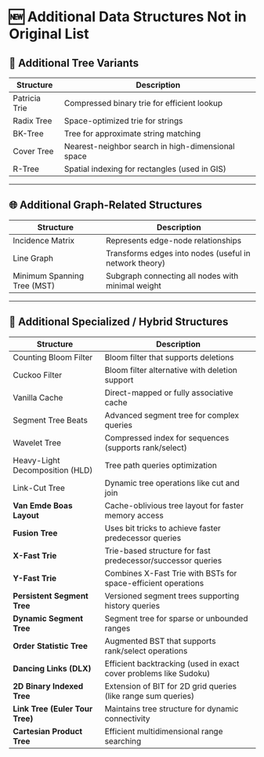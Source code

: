 # 🆕 Additional Data Structures Not in Original List

## 🌳 Additional Tree Variants

| Structure         | Description                                               |
|------------------|-----------------------------------------------------------|
| Patricia Trie     | Compressed binary trie for efficient lookup              |
| Radix Tree        | Space-optimized trie for strings                         |
| BK-Tree           | Tree for approximate string matching                     |
| Cover Tree        | Nearest-neighbor search in high-dimensional space        |
| R-Tree            | Spatial indexing for rectangles (used in GIS)            |

---

## 🌐 Additional Graph-Related Structures

| Structure           | Description                                             |
|---------------------|---------------------------------------------------------|
| Incidence Matrix    | Represents edge-node relationships                      |
| Line Graph          | Transforms edges into nodes (useful in network theory)  |
| Minimum Spanning Tree (MST) | Subgraph connecting all nodes with minimal weight |

---

## 🧠 Additional Specialized / Hybrid Structures

| Structure               | Description                                          |
|--------------------------|------------------------------------------------------|
| Counting Bloom Filter    | Bloom filter that supports deletions                |
| Cuckoo Filter            | Bloom filter alternative with deletion support       |
| Vanilla Cache            | Direct-mapped or fully associative cache             |
| Segment Tree Beats       | Advanced segment tree for complex queries            |
| Wavelet Tree             | Compressed index for sequences (supports rank/select)|
| Heavy-Light Decomposition (HLD) | Tree path queries optimization            |
| Link-Cut Tree            | Dynamic tree operations like cut and join           |
| **Van Emde Boas Layout**        | Cache-oblivious tree layout for faster memory access              |
| **Fusion Tree**                 | Uses bit tricks to achieve faster predecessor queries             |
| **X-Fast Trie**                 | Trie-based structure for fast predecessor/successor queries       |
| **Y-Fast Trie**                 | Combines X-Fast Trie with BSTs for space-efficient operations     |
| **Persistent Segment Tree**     | Versioned segment trees supporting history queries                |
| **Dynamic Segment Tree**        | Segment tree for sparse or unbounded ranges                       |
| **Order Statistic Tree**        | Augmented BST that supports rank/select operations                |
| **Dancing Links (DLX)**         | Efficient backtracking (used in exact cover problems like Sudoku) |
| **2D Binary Indexed Tree**      | Extension of BIT for 2D grid queries (like range sum queries)     |
| **Link Tree (Euler Tour Tree)** | Maintains tree structure for dynamic connectivity                 |
| **Cartesian Product Tree**      | Efficient multidimensional range searching                        |

